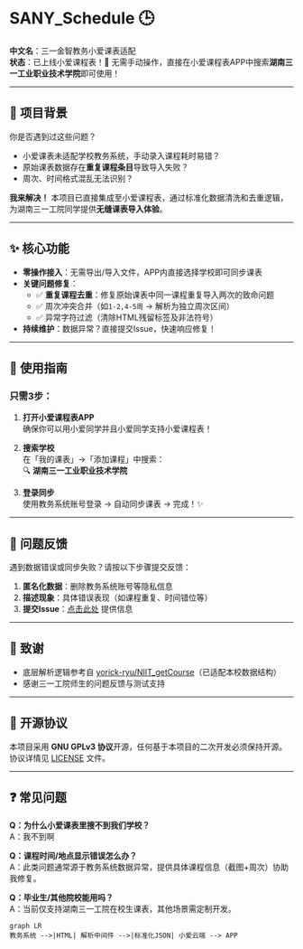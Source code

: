 # SANY_Schedule 🕒
**中文名**：三一金智教务小爱课表适配  
**状态**：已上线小爱课程表！🎉 无需手动操作，直接在小爱课程表APP中搜索**湖南三一工业职业技术学院**即可使用！

---

## 🚀 项目背景
你是否遇到过这些问题？
- 小爱课表未适配学校教务系统，手动录入课程耗时易错？
- 原始课表数据存在**重复课程条目**导致导入失败？
- 周次、时间格式混乱无法识别？

**我来解决！** 本项目已直接集成至小爱课程表，通过标准化数据清洗和去重逻辑，为湖南三一工院同学提供**无缝课表导入体验**。

---

## ✨ 核心功能
- **零操作接入**：无需导出/导入文件，APP内直接选择学校即可同步课表
- **关键问题修复**：
  - ✅ **重复课程去重**：修复原始课表中同一课程重复导入两次的致命问题
  - ✅ 周次冲突合并（如`1-2,4-5周` → 解析为独立周次区间）
  - ✅ 异常字符过滤（清除HTML残留标签及非法符号）
- **持续维护**：数据异常？直接提交Issue，快速响应修复！

---

## 📱 使用指南
### 只需3步：
1. **打开小爱课程表APP**  
   确保你可以用小爱同学并且小爱同学支持小爱课程表！

2. **搜索学校**  
   在「我的课表」→「添加课程」中搜索：  
   🔍 **湖南三一工业职业技术学院**

3. **登录同步**  
   使用教务系统账号登录 → 自动同步课表 → 完成！✨

---

## 🐞 问题反馈
遇到数据错误或同步失败？请按以下步骤提交反馈：
1. **匿名化数据**：删除教务系统账号等隐私信息
2. **描述现象**：具体错误表现（如课程重复、时间错位等）
3. **提交Issue**：[点击此处](https://github.com/你的账号/SANY_Schedule/issues) 提供信息

---

## 🙏 致谢
- 底层解析逻辑参考自 [yorick-ryu/NIIT_getCourse](https://gitee.com/yorick-ryu/NIIT_getCourse)（已适配本校数据结构）
- 感谢三一工院师生的问题反馈与测试支持

---

## 📄 开源协议
本项目采用 **GNU GPLv3 协议**开源，任何基于本项目的二次开发必须保持开源。  
协议详情见 [LICENSE](LICENSE) 文件。

---

## ❓ 常见问题
**Q：为什么小爱课表里搜不到我们学校？**  
A：我不到啊

**Q：课程时间/地点显示错误怎么办？**  
A：此类问题通常源于教务系统数据异常，提供具体课程信息（截图+周次）协助我修复。

**Q：毕业生/其他院校能用吗？**  
A：当前仅支持湖南三一工院在校生课表，其他场景需定制开发。


```mermaid
graph LR
教务系统 -->|HTML| 解析中间件 -->|标准化JSON| 小爱云端 --> APP
